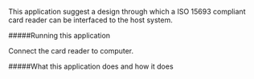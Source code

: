 This application suggest a design through which a ISO 15693 compliant card reader can be interfaced 
to the host system.

#####Running this application
   
Connect the card reader to computer. 
   
#####What this application does and how it does



